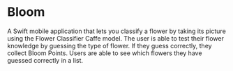 # Bloom
A Swift mobile application that lets you classify a flower by taking its picture using the Flower Classifier Caffe model. 
The user is able to test their flower knowledge by guessing the type of flower. If they guess correctly, they collect Bloom Points. 
Users are able to see which flowers they have guessed correctly in a list.
